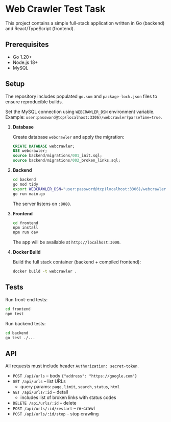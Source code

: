 # Web Crawler Test Task

This project contains a simple full-stack application written in Go (backend) and React/TypeScript (frontend).

## Prerequisites

- Go 1.20+
- Node.js 18+
- MySQL

## Setup

The repository includes populated `go.sum` and `package-lock.json` files to ensure reproducible builds.

Set the MySQL connection using `WEBCRAWLER_DSN` environment variable. Example:
`user:password@tcp(localhost:3306)/webcrawler?parseTime=true`.

1. **Database**

   Create database `webcrawler` and apply the migration:

   ```sql
   CREATE DATABASE webcrawler;
   USE webcrawler;
   source backend/migrations/001_init.sql;
   source backend/migrations/002_broken_links.sql;
   ```

2. **Backend**

   ```bash
   cd backend
   go mod tidy 
   export WEBCRAWLER_DSN="user:password@tcp(localhost:3306)/webcrawler?parseTime=true"
   go run main.go
   ```

   The server listens on `:8080`.

3. **Frontend**

   ```bash
   cd frontend
   npm install  
   npm run dev
   ```

   The app will be available at `http://localhost:3000`.

4. **Docker Build**

   Build the full stack container (backend + compiled frontend):

   ```bash
   docker build -t webcrawler .
   ```

## Tests

Run front-end tests:

```bash
cd frontend
npm test
```

Run backend tests:

```bash
cd backend
go test ./...
```

## API

All requests must include header `Authorization: secret-token`.

- `POST /api/urls` – body `{"address": "https://google.com"}`
- `GET /api/urls` – list URLs
  - query params: `page`, `limit`, `search`, `status`, `html`
- `GET /api/urls/:id` – detail
  - includes list of broken links with status codes
- `DELETE /api/urls/:id` – delete
- `POST /api/urls/:id/restart` – re-crawl
- `POST /api/urls/:id/stop` – stop crawling


